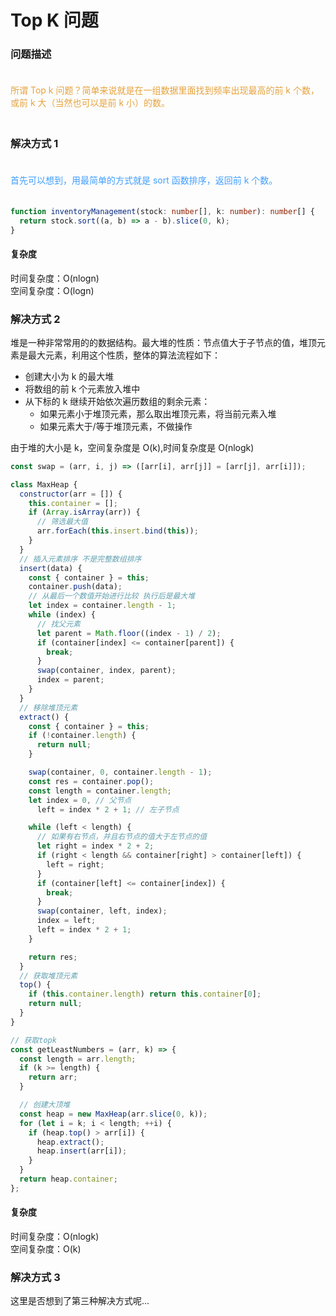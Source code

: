 # Top K 问题

### 问题描述

  <div style="color: #E6A23C; fontSize: 18px; padding: 20px 0">
  所谓 Top k 问题？简单来说就是在一组数据里面找到频率出现最高的前 k 个数，或前 k 大（当然也可以是前 k 小）的数。
  </div>

### 解决方式 1

  <div style="color: #409EFF; fontSize: 18px; padding: 20px 0">
  首先可以想到，用最简单的方式就是 sort 函数排序，返回前 k 个数。
  </div>

```ts
function inventoryManagement(stock: number[], k: number): number[] {
  return stock.sort((a, b) => a - b).slice(0, k);
}
```

#### 复杂度

时间复杂度：O(nlogn) <br/>
空间复杂度：O(logn)

### 解决方式 2

堆是一种非常常用的的数据结构。最大堆的性质：节点值大于子节点的值，堆顶元素是最大元素，利用这个性质，整体的算法流程如下：

- 创建大小为 k 的最大堆
- 将数组的前 k 个元素放入堆中
- 从下标的 k 继续开始依次遍历数组的剩余元素：
  - 如果元素小于堆顶元素，那么取出堆顶元素，将当前元素入堆
  - 如果元素大于/等于堆顶元素，不做操作

由于堆的大小是 k，空间复杂度是 O(k),时间复杂度是 O(nlogk)

```js
const swap = (arr, i, j) => ([arr[i], arr[j]] = [arr[j], arr[i]]);

class MaxHeap {
  constructor(arr = []) {
    this.container = [];
    if (Array.isArray(arr)) {
      // 筛选最大值
      arr.forEach(this.insert.bind(this));
    }
  }
  // 插入元素排序 不是完整数组排序
  insert(data) {
    const { container } = this;
    container.push(data);
    // 从最后一个数值开始进行比较 执行后是最大堆
    let index = container.length - 1;
    while (index) {
      // 找父元素
      let parent = Math.floor((index - 1) / 2);
      if (container[index] <= container[parent]) {
        break;
      }
      swap(container, index, parent);
      index = parent;
    }
  }
  // 移除堆顶元素
  extract() {
    const { container } = this;
    if (!container.length) {
      return null;
    }

    swap(container, 0, container.length - 1);
    const res = container.pop();
    const length = container.length;
    let index = 0, // 父节点
      left = index * 2 + 1; // 左子节点

    while (left < length) {
      // 如果有右节点，并且右节点的值大于左节点的值
      let right = index * 2 + 2;
      if (right < length && container[right] > container[left]) {
        left = right;
      }
      if (container[left] <= container[index]) {
        break;
      }
      swap(container, left, index);
      index = left;
      left = index * 2 + 1;
    }

    return res;
  }
  // 获取堆顶元素
  top() {
    if (this.container.length) return this.container[0];
    return null;
  }
}

// 获取topk
const getLeastNumbers = (arr, k) => {
  const length = arr.length;
  if (k >= length) {
    return arr;
  }

  // 创建大顶堆
  const heap = new MaxHeap(arr.slice(0, k));
  for (let i = k; i < length; ++i) {
    if (heap.top() > arr[i]) {
      heap.extract();
      heap.insert(arr[i]);
    }
  }
  return heap.container;
};
```

#### 复杂度

时间复杂度：O(nlogk) <br/>
空间复杂度：O(k)

### 解决方式 3

这里是否想到了第三种解决方式呢...

